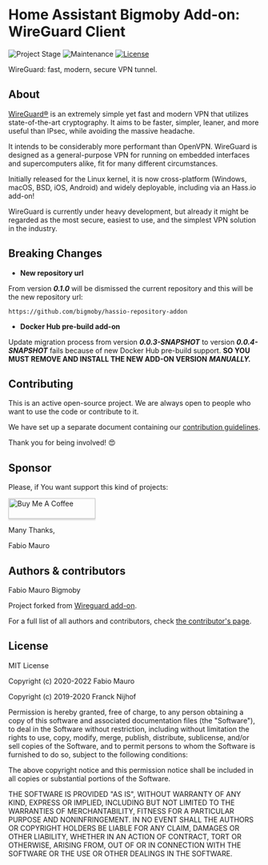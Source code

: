 # Home Assistant Bigmoby Add-on: WireGuard Client

![Project Stage][project-stage-shield]
![Maintenance][maintenance-shield]
[![License][license-shield]](LICENSE.md)

WireGuard: fast, modern, secure VPN tunnel.

## About

[WireGuard®][wireguard] is an extremely simple yet fast and modern VPN that
utilizes state-of-the-art cryptography. It aims to be faster, simpler, leaner,
and more useful than IPsec, while avoiding the massive headache.

It intends to be considerably more performant than OpenVPN. WireGuard is
designed as a general-purpose VPN for running on embedded interfaces and
supercomputers alike, fit for many different circumstances.

Initially released for the Linux kernel, it is now cross-platform (Windows,
macOS, BSD, iOS, Android) and widely deployable,
including via an Hass.io add-on!

WireGuard is currently under heavy development, but already it might be
regarded as the most secure, easiest to use, and the simplest VPN solution
in the industry.

## Breaking Changes

* __New repository url__

From version ___0.1.0___ will be dismissed the current repository and this will be the new repository url: 

```text
https://github.com/bigmoby/hassio-repository-addon
```

* __Docker Hub pre-build add-on__

Update migration process from version ___0.0.3-SNAPSHOT___ to version ___0.0.4-SNAPSHOT___ fails because of new Docker Hub pre-build support.
__SO YOU MUST REMOVE AND INSTALL THE NEW ADD-ON VERSION__ ___MANUALLY.___

## Contributing

This is an active open-source project. We are always open to people who want to
use the code or contribute to it.

We have set up a separate document containing our
[contribution guidelines](CONTRIBUTING.md).

Thank you for being involved! :heart_eyes:

## Sponsor

Please, if You want support this kind of projects:

<a href="https://www.buymeacoffee.com/bigmoby" target="_blank"><img src="https://www.buymeacoffee.com/assets/img/custom_images/orange_img.png" alt="Buy Me A Coffee" style="height: 41px !important;width: 174px !important;box-shadow: 0px 3px 2px 0px rgba(190, 190, 190, 0.5) !important;-webkit-box-shadow: 0px 3px 2px 0px rgba(190, 190, 190, 0.5) !important;" ></a>

Many Thanks,

Fabio Mauro

## Authors & contributors

Fabio Mauro Bigmoby

Project forked from [Wireguard add-on][original_project].

For a full list of all authors and contributors,
check [the contributor's page][contributors].

## License

MIT License

Copyright (c) 2020-2022 Fabio Mauro

Copyright (c) 2019-2020 Franck Nijhof

Permission is hereby granted, free of charge, to any person obtaining a copy
of this software and associated documentation files (the "Software"), to deal
in the Software without restriction, including without limitation the rights
to use, copy, modify, merge, publish, distribute, sublicense, and/or sell
copies of the Software, and to permit persons to whom the Software is
furnished to do so, subject to the following conditions:

The above copyright notice and this permission notice shall be included in all
copies or substantial portions of the Software.

THE SOFTWARE IS PROVIDED "AS IS", WITHOUT WARRANTY OF ANY KIND, EXPRESS OR
IMPLIED, INCLUDING BUT NOT LIMITED TO THE WARRANTIES OF MERCHANTABILITY,
FITNESS FOR A PARTICULAR PURPOSE AND NONINFRINGEMENT. IN NO EVENT SHALL THE
AUTHORS OR COPYRIGHT HOLDERS BE LIABLE FOR ANY CLAIM, DAMAGES OR OTHER
LIABILITY, WHETHER IN AN ACTION OF CONTRACT, TORT OR OTHERWISE, ARISING FROM,
OUT OF OR IN CONNECTION WITH THE SOFTWARE OR THE USE OR OTHER DEALINGS IN THE
SOFTWARE.


[original_project]: https://github.com/hassio-addons/addon-wireguard
[contributors]: https://github.com/bigmoby/addon-wireguard-client/graphs/contributors
[aarch64-shield]: https://img.shields.io/badge/aarch64-yes-green.svg
[amd64-shield]: https://img.shields.io/badge/amd64-yes-green.svg
[armhf-shield]: https://img.shields.io/badge/armhf-yes-green.svg
[armv7-shield]: https://img.shields.io/badge/armv7-yes-green.svg
[commits-shield]: https://img.shields.io/github/commit-activity/y/hassio-addons/addon-wireguard.svg
[commits]: https://github.com/bigmoby/addon-wireguard-client/commits/main
[discord-ha]: https://discord.gg/c5DvZ4e
[discord-shield]: https://img.shields.io/discord/478094546522079232.svg
[discord]: https://discord.me/hassioaddons
[docs]: https://github.com/bigmoby/addon-wireguard-client/blob/master/wireguard/DOCS.md
[i386-shield]: https://img.shields.io/badge/i386-yes-green.svg
[issue]: https://img.shields.io/github/issues/bigmoby/addon-wireguard-client.svg
[license-shield]: https://img.shields.io/github/license/bigmoby/addon-wireguard-client.svg
[maintenance-shield]: https://img.shields.io/maintenance/yes/2022.svg
[project-stage-shield]: https://img.shields.io/badge/project%20stage-production%20ready-brightgreen.svg
[reddit]: https://reddit.com/r/homeassistant
[releases-shield]: https://img.shields.io/github/release/bigmoby/addon-wireguard-client.svg
[repository]: https://github.com/bigmoby/hassio-repository-addon
[wireguard]: https://www.wireguard.com
